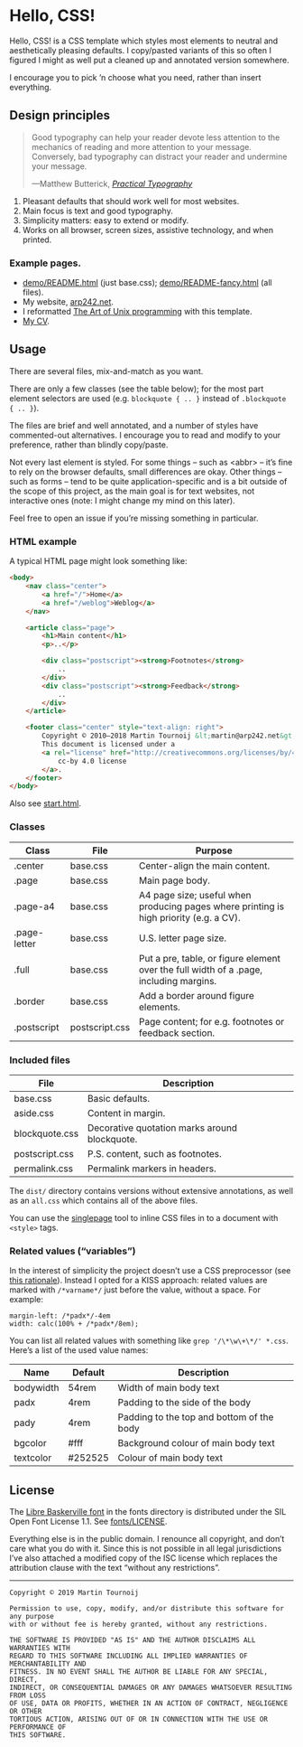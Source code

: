 Hello, CSS!
===========

Hello, CSS! is a CSS template which styles most elements to neutral and
aesthetically pleasing defaults. I copy/pasted variants of this so often I
figured I might as well put a cleaned up and annotated version somewhere.

I encourage you to pick ’n choose what you need, rather than insert everything.

Design principles
-----------------

> Good typography can help your reader devote less attention to the mechanics of
> reading and more attention to your message. Conversely, bad typography can
> distract your reader and undermine your message.
>
> —Matthew Butterick, [*Practical Typography*](https://practicaltypography.com/)

1. Pleasant defaults that should work well for most websites.
2. Main focus is text and good typography.
3. Simplicity matters: easy to extend or modify.
4. Works on all browser, screen sizes, assistive technology, and when printed.

### Example pages.

<!-- <aside>Email me if you’re using it and I’ll add your site.</aside> -->

- [demo/README.html](https://carpetsmoker.github.io/hello-css/demo/README.html) (just base.css);
  [demo/README-fancy.html](https://carpetsmoker.github.io/hello-css/demo/README-fancy.html) (all files).
- My website, [arp242.net](https://arp242.net).
- I reformatted [The Art of Unix programming](https://arp242.net/the-art-of-unix-programming) with this template.
- [My CV](https://arp242.net/cv).

Usage
-----

There are several files, mix-and-match as you want.

There are only a few classes (see the table below); for the most part element
selectors are used (e.g. `blockquote { .. }` instead of `.blockquote { .. }`).

The files are brief and well annotated, and a number of styles have
commented-out alternatives. I encourage you to read and modify to your
preference, rather than blindly copy/paste.<!--<sup><a href="#fn-1">[1]</a></sup> -->

Not every last element is styled. For some things – such as &lt;abbr&gt; – it’s
fine to rely on the browser defaults, small differences are okay.
Other things – such as forms – tend to be quite application-specific and is a
bit outside of the scope of this project, as the main goal is for text websites,
not interactive ones (note: I might change my mind on this later).

Feel free to open an issue if you’re missing something in particular.

### HTML example

A typical HTML page might look something like:

```html
<body>
	<nav class="center">
		<a href="/">Home</a>
		<a href="/weblog">Weblog</a>
	</nav>

	<article class="page">
		<h1>Main content</h1>
		<p>..</p>

		<div class="postscript"><strong>Footnotes</strong>
			..
		</div>
		<div class="postscript"><strong>Feedback</strong>
			..
		</div>
	</article>

	<footer class="center" style="text-align: right">
		Copyright © 2010–2018 Martin Tournoij &lt;martin@arp242.net&gt;<br>
		This document is licensed under a
		<a rel="license" href="http://creativecommons.org/licenses/by/4.0/">
			cc-by 4.0 license
		</a>.
	</footer>
</body>
```

Also see [start.html](start.html).

### Classes

| Class        | File           | Purpose                                                                                |
| ------------ | -------------- | -------------------------------------------------------------------------------------- |
| .center      | base.css       | Center-align the main content.                                                         |
| .page        | base.css       | Main page body.                                                                        |
| .page-a4     | base.css       | A4 page size; useful when producing pages where printing is high priority (e.g. a CV). |
| .page-letter | base.css       | U.S. letter page size.                                                                 |
| .full        | base.css       | Put a pre, table, or figure element over the full width of a .page, including margins. |
| .border      | base.css       | Add a border around figure elements.                                                   |
| .postscript  | postscript.css | Page content; for e.g. footnotes or feedback section.                                  |

### Included files

| File           | Description                                   |
| -------------- | --------------------------------------------- |
| base.css       | Basic defaults.                               |
| aside.css      | Content in margin.                            |
| blockquote.css | Decorative quotation marks around blockquote. |
| postscript.css | P.S. content, such as footnotes.              |
| permalink.css  | Permalink markers in headers.                 |

The `dist/` directory contains versions without extensive annotations, as well
as an `all.css` which contains all of the above files.

You can use the [singlepage](https://github.com/Carpetsmoker/singlepage) tool to
inline CSS files in to a document with `<style>` tags.

### Related values (“variables”)

In the interest of simplicity the project doesn’t use a CSS preprocessor (see
[this rationale](https://arp242.net/weblog/css-vars.html)). Instead I opted for
a KISS approach: related values are marked with `/*varname*/` just before the
value, without a space. For example:

	margin-left: /*padx*/-4em
	width: calc(100% + /*padx*/8em);

You can list all related values with something like `grep '/\*\w\+\*/' *.css`.
Here’s a list of the used value names:

| Name      | Default | Description                               |
| --------- | ------- | ----------------------------------------- |
| bodywidth | 54rem   | Width of main body text                   |
| padx      | 4rem    | Padding to the side of the body           |
| pady      | 4rem    | Padding to the top and bottom of the body |
| bgcolor   | #fff    | Background colour of main body text       |
| textcolor | #252525 | Colour of main body text                  |


License
-------

The [Libre Baskerville font](https://github.com/impallari/Libre-Baskerville) in
the fonts directory is distributed under the SIL Open Font License 1.1. See
[fonts/LICENSE](fonts/LICENSE).

<!--
<aside>In my country of The Netherlands it’s not clear if it’s possible to place works in the public domain,
	<a href="https://www.iusmentis.com/auteursrecht/publiekdomein/#plaatsen">see this article</a>.
</aside>
-->
Everything else is in the public domain. I renounce all copyright, and don’t
care what you do with it. Since this is not possible in all legal jurisdictions
I’ve also attached a modified copy of the ISC license which replaces the
attribution clause with the text “without any restrictions”.

---

	Copyright © 2019 Martin Tournoij

	Permission to use, copy, modify, and/or distribute this software for any purpose
	with or without fee is hereby granted, without any restrictions.

	THE SOFTWARE IS PROVIDED "AS IS" AND THE AUTHOR DISCLAIMS ALL WARRANTIES WITH
	REGARD TO THIS SOFTWARE INCLUDING ALL IMPLIED WARRANTIES OF MERCHANTABILITY AND
	FITNESS. IN NO EVENT SHALL THE AUTHOR BE LIABLE FOR ANY SPECIAL, DIRECT,
	INDIRECT, OR CONSEQUENTIAL DAMAGES OR ANY DAMAGES WHATSOEVER RESULTING FROM LOSS
	OF USE, DATA OR PROFITS, WHETHER IN AN ACTION OF CONTRACT, NEGLIGENCE OR OTHER
	TORTIOUS ACTION, ARISING OUT OF OR IN CONNECTION WITH THE USE OR PERFORMANCE OF
	THIS SOFTWARE.

<!--
<div class="postscript">
	<strong>Footnotes</strong>
	<ol>
		<li id="fn-1"><p>In my view it’s often better to just copy/paste and modify things, especially when it’s not
			inherently complex (like CSS), rather than spending a lot of effort on making it generic, as making software
			more generic often comes at the price of increased complexity, maintains burden, and tend to make things
			<em>less</em> flexible overall.</p></li>
	</ol>
</div>
-->
